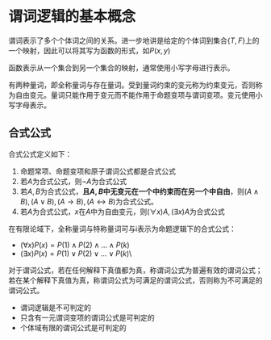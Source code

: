 # 谓词逻辑的基本概念

谓词表示了多个个体词之间的关系。进一步地讲是给定的个体词到集合$\{T, F\}$上的一个映射，因此可以将其写为函数的形式，如$P(x, y)$

函数表示从一个集合到另一个集合的映射，通常使用小写字母进行表示。

有两种量词，即全称量词与存在量词。受到量词约束的变元称为约束变元，否则称为自由变元。量词只能作用于变元而不能作用于命题变项与谓词变项。变元使用小写字母表示。

## 合式公式

合式公式定义如下：

1. 命题常项、命题变项和原子谓词公式都是合式公式
2. 若$A$为合式公式，则$\lnot A$为合式公式
3. 若$A, B$为合式公式，**且$A, B$中无变元在一个中约束而在另一个中自由**，则$(A\land B), (A\lor B), (A\rightarrow B), (A\leftrightarrow B)$为合式公式。
4. 若$A$为合式公式，$x$在$A$中为自由变元，则$(\forall x)A, (\exists x)A$为合式公式

在有限论域下，全称量词与特称量词可与i表示为命题逻辑下的合式公式：

* $(\forall x)P(x) = P(1)\land P(2)\land \dots \land P(k)$
* $(\exists x)P(x) = P(1)\lor P(2)\lor \dots \lor P(k)$\

对于谓词公式，若在任何解释下真值都为真，称谓词公式为普遍有效的谓词公式；若在某个解释下真值为真，称谓词公式为可满足的谓词公式，否则称为不可满足的谓词公式。

* 谓词逻辑是不可判定的
* 只含有一元谓词变项的谓词公式是可判定的
* 个体域有限的谓词公式是可判定的
